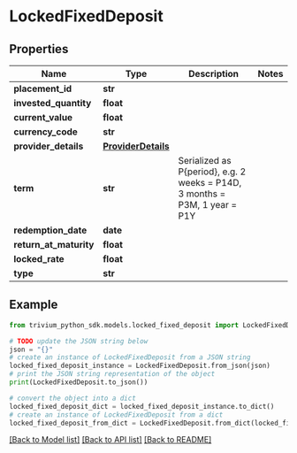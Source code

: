 # LockedFixedDeposit


## Properties

Name | Type | Description | Notes
------------ | ------------- | ------------- | -------------
**placement_id** | **str** |  | 
**invested_quantity** | **float** |  | 
**current_value** | **float** |  | 
**currency_code** | **str** |  | 
**provider_details** | [**ProviderDetails**](ProviderDetails.md) |  | 
**term** | **str** | Serialized as P{period}, e.g. 2 weeks &#x3D; P14D, 3 months &#x3D; P3M, 1 year &#x3D; P1Y | 
**redemption_date** | **date** |  | 
**return_at_maturity** | **float** |  | 
**locked_rate** | **float** |  | 
**type** | **str** |  | 

## Example

```python
from trivium_python_sdk.models.locked_fixed_deposit import LockedFixedDeposit

# TODO update the JSON string below
json = "{}"
# create an instance of LockedFixedDeposit from a JSON string
locked_fixed_deposit_instance = LockedFixedDeposit.from_json(json)
# print the JSON string representation of the object
print(LockedFixedDeposit.to_json())

# convert the object into a dict
locked_fixed_deposit_dict = locked_fixed_deposit_instance.to_dict()
# create an instance of LockedFixedDeposit from a dict
locked_fixed_deposit_from_dict = LockedFixedDeposit.from_dict(locked_fixed_deposit_dict)
```
[[Back to Model list]](../README.md#documentation-for-models) [[Back to API list]](../README.md#documentation-for-api-endpoints) [[Back to README]](../README.md)


